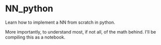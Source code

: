 # NN_python

Learn how to implement a NN from scratch in python.

More importantly, to understand most, if not all, of the math behind. I'll be compiling this as a notebook. 
